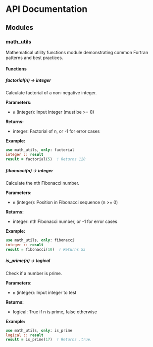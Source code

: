 # API Documentation

## Modules

### math_utils

Mathematical utility functions module demonstrating common Fortran patterns and best practices.

#### Functions

##### factorial(n) → integer

Calculate factorial of a non-negative integer.

**Parameters:**
- `n` (integer): Input integer (must be >= 0)

**Returns:**
- integer: Factorial of n, or -1 for error cases

**Example:**
```fortran
use math_utils, only: factorial
integer :: result
result = factorial(5)  ! Returns 120
```

##### fibonacci(n) → integer

Calculate the nth Fibonacci number.

**Parameters:**
- `n` (integer): Position in Fibonacci sequence (n >= 0)

**Returns:**
- integer: nth Fibonacci number, or -1 for error cases

**Example:**
```fortran
use math_utils, only: fibonacci
integer :: result
result = fibonacci(10)  ! Returns 55
```

##### is_prime(n) → logical

Check if a number is prime.

**Parameters:**
- `n` (integer): Input integer to test

**Returns:**
- logical: True if n is prime, false otherwise

**Example:**
```fortran
use math_utils, only: is_prime
logical :: result
result = is_prime(17)  ! Returns .true.
```
